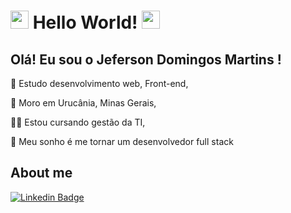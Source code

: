 # <img src="https://github.com/TheDudeThatCode/TheDudeThatCode/blob/master/Assets/Hi.gif" width="29px"> Hello World! <img src=https://github.com/TheDudeThatCode/TheDudeThatCode/blob/master/Assets/Earth.gif width="29">

 

## Olá! Eu sou o Jeferson Domingos Martins !

 
📖 Estudo desenvolvimento web, Front-end,

:house_with_garden: Moro em Urucânia, Minas Gerais,

👨‍🎓 Estou cursando gestão da TI,

🙏 Meu sonho é me tornar um desenvolvedor full stack





 

## About me

[![Linkedin Badge](https://img.shields.io/badge/-LinkedIn-blue?style=flat-square&logo=Linkedin&logoColor=white&link=https://www.linkedin.com/in/jeferson-domingos-b68862235/)](https://www.linkedin.com/in/jeferson-domingos-b68862235/)
